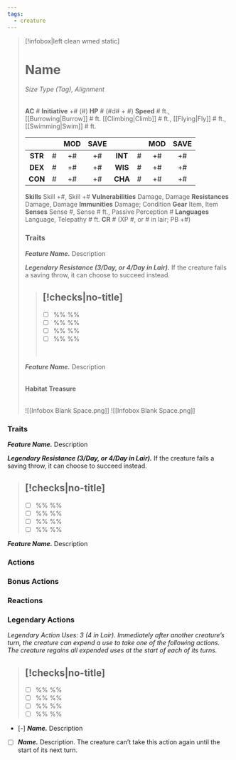```yaml
---
tags:
  - creature
---
```

> [!infobox|left clean wmed static]
> # Name
> *Size Type (Tag), Alignment*
> 
> | |
> | - |
> **AC** # **Initiative** +# (#)
> **HP** # (#d# + #)
> **Speed** # ft., [[Burrowing|Burrow]] # ft. [[Climbing|Climb]] # ft., [[Flying|Fly]] # ft., [[Swimming|Swim]] # ft.
> 
> | | | MOD | SAVE | | | MOD | SAVE |
> | :-: | :-: | :-: | :-: | :-: | :-: | :-: | :-: |
> | **STR** | # | +# | +# | **INT** | # | +# | +# | 
> | **DEX** | # | +# | +# | **WIS** | # | +# | +# |
> | **CON** | # | +# | +# | **CHA** | # | +# | +# |
> **Skills** Skill +#, Skill +#
> **Vulnerabilities** Damage, Damage
> **Resistances** Damage, Damage
> **Immunities** Damage; Condition
> **Gear** Item, Item
> **Senses** Sense #, Sense # ft., Passive Perception #
> **Languages** Language, Telepathy # ft.
> **CR** # (XP #, or # in lair; PB +#)
> ### Traits
> ***Feature Name.*** Description
> <br>
> 
> ***Legendary Resistance (3/Day, or 4/Day in Lair).*** If the creature fails a saving throw, it can choose to succeed instead.
> > [!checks|no-title]
> > -
> >  - [ ] %% %%
> >  - [ ] %% %%
> >  - [ ] %% %%
> >  - [ ] %% %%
> >  <br>
>
> ***Feature Name.*** Description
> 
> | |
> | - |
> **Habitat**
> **Treasure**
> 
> | |
> | - |
> ![[Infobox Blank Space.png]]
> ![[Infobox Blank Space.png]]

### Traits
***Feature Name.*** Description

***Legendary Resistance (3/Day, or 4/Day in Lair).*** If the creature fails a saving throw, it can choose to succeed instead.
> [!checks|no-title]
> -
>  - [ ] %% %%
>  - [ ] %% %%
>  - [ ] %% %%
>  - [ ] %% %%

***Feature Name.*** Description
### Actions
### Bonus Actions
### Reactions
### Legendary Actions
*Legendary Action Uses: 3 (4 in Lair). Immediately after another creature’s turn, the creature can expend a use to take one of the following actions. The creature regains all expended uses at the start of each of its turns.*
> [!checks|no-title]
> -
>  - [ ] %% %%
>  - [ ] %% %%
>  - [ ] %% %%
>  - [ ] %% %%

- [-] ***Name.*** Description

- [ ] ***Name.*** Description. The creature can’t take this action again until the start of its next turn.